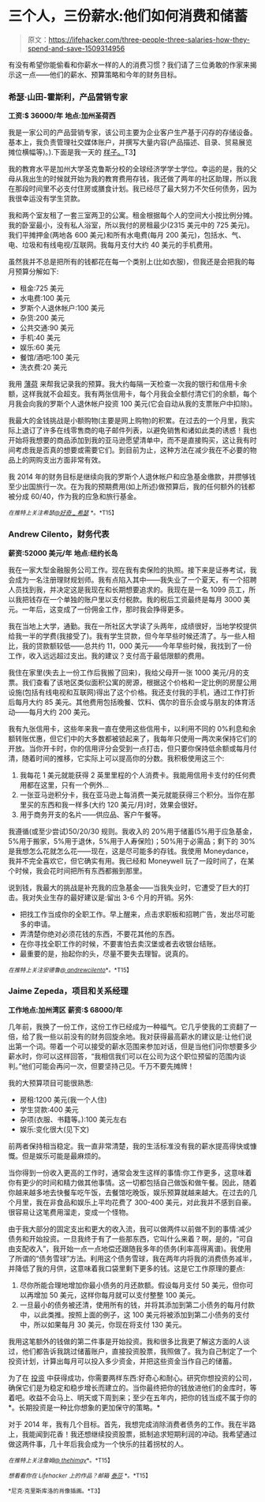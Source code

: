 # 三个人，三份薪水:他们如何消费和储蓄

> 原文：<https://lifehacker.com/three-people-three-salaries-how-they-spend-and-save-1509314956>

有没有希望你能偷看和你薪水一样的人的消费习惯？我们请了三位勇敢的作家来揭示这一点——他们的薪水、预算策略和今年的财务目标。



### 希瑟·山田-霍斯利，产品营销专家

**工资:$ 36000/年**
**地点:加州圣荷西**

我是一家公司的产品营销专家，该公司主要为企业客户生产基于闪存的存储设备。基本上，我负责管理社交媒体账户，并撰写大量内容(产品描述、目录、贸易展览摊位横幅等)。).下面是我一天的 [样子。](https://medium.com/a-day-in-the-life-of/9a819886328c)T3】

我的教育水平是加州大学圣克鲁斯分校的全球经济学学士学位。幸运的是，我的父母从我出生的时候就开始为我的教育费用存钱，我还做了两年的社区助理，所以我在那段时间里不必支付住房或膳食计划。我已经尽了最大努力不欠任何债务，因为我很幸运没有学生贷款。

我和两个室友租了一套三室两卫的公寓。租金根据每个人的空间大小按比例分摊。我的卧室最小，没有私人浴室，所以我付的房租最少(2315 美元中的 725 美元)。我们平摊押金(两地各 600 美元)和所有水电费(每月 200 美元)，包括水、气、电、垃圾和有线电视/互联网。我每月支付大约 40 美元的手机费用。

虽然我并不总是把所有的钱都花在每一个类别上(比如衣服)，但我还是会把我的每月预算分解如下:

*   租金:725 美元
*   水电费:100 美元
*   罗斯个人退休帐户:100 美元
*   杂货:200 美元
*   公共交通:90 美元
*   手机:40 美元
*   娱乐:60 美元
*   餐馆/酒吧:100 美元
*   洗衣费:20 美元

我用 [薄荷](https://lifehacker.com/how-to-create-and-stick-to-a-realistic-budget-with-mi-5725282) 来帮我记录我的预算。我大约每隔一天检查一次我的银行和信用卡余额，这样我就不会超支。我有两张信用卡，每个月我会全额付清它们的余额，每个月我会向我的罗斯个人退休帐户投资 100 美元(它会自动从我的支票账户中扣除)。

我最大的金钱挑战是小额购物(主要是网上购物)的积累。在过去的一个月里，我实际上退订了许多在线零售商的电子邮件列表，以避免销售和诸如此类的诱惑！我也开始将我想要的商品添加到我的亚马逊愿望清单中，而不是直接购买，这让我有时间考虑我是否真的想要或需要它们。到目前为止，这种方法在减少我在不必要的物品上的网购支出方面非常有效。

我 2014 年的财务目标是继续向我的罗斯个人退休帐户和应急基金缴款，并攒够钱至少出国旅行一次。在为我的预期费用(如上所述)做预算后，我的任何额外的钱都被分成 60/40，作为我的应急和旅行基金。

<small>*在推特上关注希瑟*</small>[<small>*@好奇 _ 希瑟*</small>](http://twitter.com/curious_heather) <small>*。*T15】</small>

### Andrew Cilento，财务代表

**薪资:52000 美元/年**
**地点:纽约长岛**

我在一家大型金融服务公司工作。现在我有卖保险的执照。接下来是证券考试，我会成为一名注册理财规划师。我有点陷入其中——我失业了一个夏天，有一个招聘人员找到我，并决定这是我现在和长期想要追求的。我现在是一名 1099 员工，所以我把钱存在一个单独的账户里以支付税款。我的税后工资最终是每月 3000 美元。一年后，这变成了一份佣金工作，那时我会挣得更多。

我在当地上大学，通勤。我在一所社区大学读了头两年，成绩很好，当地学校提供给我一半的学费(我接受了)。我有学生贷款，但今年早些时候还清了。与一些人相比，我的贷款额较低——总共约 11，000 美元——今年早些时候，我找到了一份工作，收入远远超过支出。我的建议？支付高于最低限额的费用。

我住在家里(失去上一份工作后我搬了回来)，我给父母开一张 1000 美元/月的支票。我们查看了该地区类似面积公寓的房源，根据这个价格和一定比例的房屋公用设施(包括有线电视和互联网)得出了这个价格。我还支付我的手机，通过工作打折后每月大约 85 美元。其他费用包括晚餐、饮料、偶尔的音乐会或与朋友的体育活动——每月大约 200 美元。

我有九张信用卡，这些年来我一直在使用这些信用卡，以利用不同的 0%利息和余额转账优惠，但它们中的大多数都被锁起来了，我每年只使用一两次来保持它们的开放。当你开卡时，你的信用评分会受到一点打击，但只要你保持低余额或每月付清，随着时间的推移，它实际上可以提高你的分数。我积极使用这三个:

1.  我每花 1 美元就能获得 2 英里里程的个人消费卡。我能用信用卡支付的任何费用都在这里，只有一个例外...
2.  一张亚马逊积分卡，我在亚马逊上每消费一美元就能获得三个积分。当你在那里买的东西和我一样多(大约 120 美元/月)时，效果会很好。
3.  用于商务开支的名片——供应品、客户午餐等。

我遵循(或至少尝试)50/20/30 规则。我收入的 20%用于储蓄(5%用于应急基金，5%用于搬家，5%用于退休，5%用于人寿保险)；50%用于必需品；剩下的 30%是我想怎么花就怎么花——现在，这是尽可能多的存钱。我使用 Moneydance，我并不完全喜欢它，但它确实有用。我已经和 Moneywell 玩了一段时间了，在某个时候，我会花时间把所有东西都搬到那里。

说到钱，我最大的挑战是补充我的应急基金——当我失业时，它遭受了巨大的打击。我对失业生存的最好建议是:留出 3-6 个月的开销。另外:

*   把找工作当成你的全职工作。早上醒来，点击求职板和招聘广告，发出尽可能多的申请。
*   弄清楚你绝对必须花钱的东西，不要花其他的东西。
*   在你寻找全职工作的时候，不要害怕去卖汉堡或者去收银台结账。
*   最重要的是，抬起你的头，尽量不要失去理智。说真的。

<small>*在推特上关注安德鲁*</small>[<small>*@ andrewcilento*</small>](http://twitter.com/andrewcilento)<small>*。*T15】</small>

### Jaime Zepeda，项目和关系经理

**工作地点:加州湾区**
**薪资:$ 68000/年**

几年前，我换了一份工作，这份工作已经成为一种福气。它几乎使我的工资翻了一倍，给了我一些以前没有的财务回旋余地。我对获得最高薪水的建议是:让他们说出第一个词。带着一个可以接受的薪水范围来参加对话，但是当他们问你想要多少薪水时，你可以这样回答，“我相信我们可以在公司为这个职位预留的范围内谈判。”他们可能会再问一次，但要坚持己见。千万不要先摊牌！

我的大预算项目可能很熟悉:

*   房租:1200 美元(我一个人住)
*   学生贷款:400 美元
*   杂项(衣服、书籍等。):100 美元左右
*   娱乐:变化很大(见下文)

前两者保持相当稳定。我一直非常清楚，我的生活标准没有我的薪水提高得快或慷慨。但是娱乐可能是最麻烦的。

当你得到一份收入更高的工作时，通常会发生这样的事情:你工作更多，这意味着你有更少的时间和精力做其他事情。这一切都包括自己做饭和做午餐。因此，随着你越来越多地去快餐车吃午饭，去餐馆吃晚饭，娱乐预算就越来越大。在过去的几个月里，我在非食品和娱乐上平均花费了 300-400 美元，对此我并不感到自豪。很容易让这笔费用溜走，变成一个怪物。

由于我大部分的固定支出和更大的收入流，我可以做两件以前做不到的事情:减少债务和开始投资。一旦我终于有了一些那东西，它叫什么来着？啊，是的，“可自由支配收入”，我开始一点一点地偿还跟随我多年的债务(利率高得离谱)。我使用了所谓的“债务雪球”方法。利用这个债务雪球，我在两年内将我的消费债务减半，并降低了我的月供，这意味着我口袋里剩下更多的钱。这是它工作原理的要点:

1.  尽你所能合理地增加你最小债务的月还款额。假设每月支付 50 美元，但你可以再增加 50 美元，这样你每月就可以支付整整 100 美元。
2.  一旦最小的债务被还清，使用所有的钱，并将其添加到第二小债务的每月付款中，以此类推。按照上面的例子，这 100 美元将被添加到第二小债务的支付中，所以如果每月 30 美元，你现在将支付 130 美元。

我用这笔额外的钱做的第二件事是开始投资。我和很多比我更了解这方面的人谈过，他们都告诉我跳过储蓄账户，直接投资股票，我照做了。我为自己制定了一个投资计划，计算出每月可以投入多少资金，并把这些资金当作自己的储蓄。

为了在 [投资](https://lifehacker.com/how-can-i-get-started-investing-in-the-stock-market-1376782232) 中获得成功，你需要两样东西:好奇心和耐心。研究你想投资的公司，确保它们是为稳定和稳步增长而建立的。当你最终把你的钱放进他们的金库时，等着吧。收益不会马上、明天或下周到来；至少在五年内，把你的钱当成不属于你的*。长期投资是一种比你想象的更加保守的策略。*

对于 2014 年，我有几个目标。首先，我想完成消除消费者债务的工作。我在半路上，我能闻到花香！我还想继续投资股票，抵制追求短期利润的冲动。我希望通过做这两件事，几十年后我会成为一个快乐的拄着拐杖的人。

<small>*在推特上关注詹姆*</small>[<small>*@ thehimay*</small>](https://twitter.com/thehimay)<small>*。*T15】</small>

<small>*想看看你在 Lifehacker 上的作品？邮箱*</small> [<small>*泰莎*</small>](mailto:tessa@lifehacker.com) <small>*。*T15】</small>

<small>*尼克·克里斯库洛的肖像插画。*T3】</small>